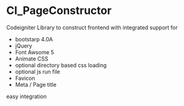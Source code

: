 # CI_PageConstructor
Codeigniter Library to construct frontend with integrated support for
- bootstarp 4.0A 
- jQuery
- Font Awsome 5
- Animate CSS
- optional directory based css loading
- optional js run file
- Favicon
- Meta / Page title

easy integration
